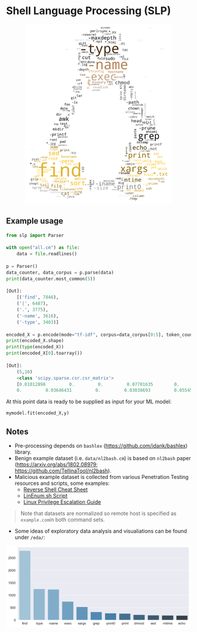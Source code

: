 # Shell Language Processing (SLP)

<p align="center"><img src="img/Tux_wordcloud.png" alt="WordCloud of most common elements" width="400"/>

## Example usage

```python
from slp import Parser

with open("all.cm") as file:
    data = file.readlines()

p = Parser()
data_counter, data_corpus = p.parse(data)
print(data_counter.most_common(5))

[Out]:
    [('find', 7846),
    ('|', 6487),
    ('.', 3775),
    ('-name', 3616),
    ('-type', 3403)]

encoded_X = p.encode(mode="tf-idf", corpus=data_corpus[0:5], token_counter=data_counter, top_tokens=10)
print(encoded_X.shape)
print(type(encoded_X))
print(encoded_X[0].toarray())

[Out]:
    (5,10)
    <class 'scipy.sparse.csr.csr_matrix'>
    [0.01012898         0.         0.         0.07701635        0.
    0.         0.03646431         0.         0.03038693         0.05545177]

```

At this point data is ready to be supplied as input for your ML model:

```python
mymodel.fit(encoded_X,y)
```

## Notes

- Pre-processing depends on `bashlex` (https://github.com/idank/bashlex) library.  
- Benign example dataset (i.e. `data/nl2bash.cm`) is based on `nl2bash` paper (https://arxiv.org/abs/1802.08979; https://github.com/TellinaTool/nl2bash).
- Malicious example dataset is collected from various Penetration Testing resources and scripts, some examples:
    - [Reverse Shell Cheat Sheet](https://github.com/swisskyrepo/PayloadsAllTheThings/blob/master/Methodology%20and%20Resources/Reverse%20Shell%20Cheatsheet.md)
    - [LinEnum.sh Script](https://github.com/rebootuser/LinEnum/blob/master/LinEnum.sh)
    - [Linux Privilege Escalation Guide](https://blog.g0tmi1k.com/2011/08/basic-linux-privilege-escalation/)

> Note that datasets are normalized so remote host is specified as `example.com`in both command sets.

- Some ideas of exploratory data analysis and visualiations can be found under `/eda/`:

<img src="img/absolute_element_counts.png" alt="Absolute Element Counts" width="600">
